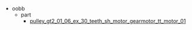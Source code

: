 * oobb
  * part
    * [pulley_gt2_01_06_ex_30_teeth_sh_motor_gearmotor_tt_motor_01](oobb/part/pulley_gt2_01_06_ex_30_teeth_sh_motor_gearmotor_tt_motor_01)
